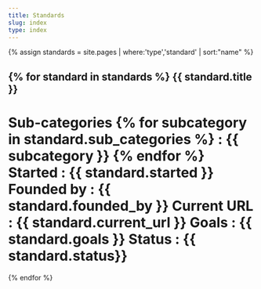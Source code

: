 ```yaml
---
title: Standards
slug: index
type: index
---
```

{% assign standards = site.pages | where:'type','standard' | sort:"name" %}

{% for standard in standards %}
{{ standard.title }}
--------------------
Sub-categories
{% for subcategory in standard.sub_categories %}
: {{ subcategory }}
{% endfor %}
Started
: {{ standard.started }}
Founded by
: {{ standard.founded_by }}
Current URL
: {{ standard.current_url }}
Goals
: {{ standard.goals }}
Status
: {{ standard.status}}
=======
 
{% endfor %}
